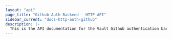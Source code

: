 ```yaml
---
layout: "api"
page_title: "Github Auth Backend - HTTP API"
sidebar_current: "docs-http-auth-github"
description: |-
  This is the API documentation for the Vault Github authentication backend.
---
```

